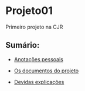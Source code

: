 # Projeto01

Primeiro projeto na CJR

## Sumário:

* [Anotações pessoais](https://github.com/JoaoVML42/Projeto01/tree/main/Projeto%2001/Anota%C3%A7%C3%B5es)
* [Os documentos do projeto](https://github.com/JoaoVML42/Projeto01/tree/main/Projeto%2001/Projeto%20em%20si)






* [Devidas explicações]()

